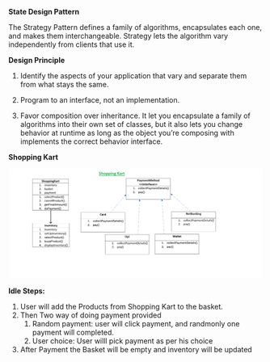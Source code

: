 **State Design Pattern**

The Strategy Pattern defines a family of algorithms, encapsulates each one, and makes them interchangeable. Strategy lets the algorithm vary independently from clients that use it.

**Design Principle**

1. Identify the aspects of your application that vary and separate them from what stays the same.

2. Program to an interface, not an implementation.
   
3. Favor composition over inheritance. It let you encapsulate a family of algorithms into their own set of classes, but it also lets you change behavior at runtime as long as the object you’re composing with implements the correct behavior interface.


**Shopping Kart**

![Shopping Kart](./../assets/shopping_kart.png)

**Idle Steps:**

 1. User will add the Products from Shopping Kart to the basket.
 2. Then Two way of doing payment provided
    1. Random payment: user will click payment, and randmonly one payment will completed.
    2. User choice: User willl pick payment as per his choice
 3. After Payment the Basket will be empty and inventory will be updated


